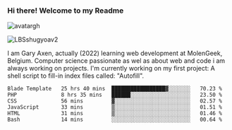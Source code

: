 ### Hi there! Welcome to my Readme 
![avatargh](https://user-images.githubusercontent.com/22075644/164934471-9e8af8ff-56fa-42c4-8061-5c7410433886.png)

![LBSshugyoav2](https://user-images.githubusercontent.com/22075644/164934218-25b846e8-bf56-4a0e-bd88-ab444310d7a8.png)



I am Gary Axen, actually (2022) learning web development at MolenGeek, Belgium.
Computer science passionate as wel as about web and code i am always working on projects.
I'm currently working on my first project: A shell script to fill-in index files called: "Autofill". 
<!--START_SECTION:waka-->

```text
Blade Template   25 hrs 40 mins  █████████████████▓░░░░░░░   70.23 %
PHP              8 hrs 35 mins   ██████░░░░░░░░░░░░░░░░░░░   23.50 %
CSS              56 mins         ▓░░░░░░░░░░░░░░░░░░░░░░░░   02.57 %
JavaScript       33 mins         ▒░░░░░░░░░░░░░░░░░░░░░░░░   01.51 %
HTML             31 mins         ▒░░░░░░░░░░░░░░░░░░░░░░░░   01.46 %
Bash             14 mins         ░░░░░░░░░░░░░░░░░░░░░░░░░   00.64 %
```

<!--END_SECTION:waka-->

<!--
**LeBigSky/LebigSky** is a ✨ _special_ ✨ repository because its `README.md` (this file) appears on your GitHub profile.


as to get you started:

- 🔭 I’m currently working on ...
- 🌱 I’m currently learning ...
- 👯 I’m looking to collaborate on ...
- 🤔 I’m looking for help with ...
- 💬 Ask me about ...
- 📫 How to reach me: ...
- 😄 Pronouns: ...
- ⚡ Fun fact: ...
-->
